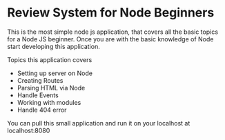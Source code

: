 # Review System for Node Beginners

This is the most simple node js application, that covers all the basic topics for a Node JS beginner. Once you are with the basic knowledge of Node start developing this application. 

Topics this application covers  
- Setting up server on Node 
- Creating Routes
- Parsing HTML via Node
- Handle Events
- Working with modules
- Handle 404 error

You can pull this small application and run it on your localhost at localhost:8080

